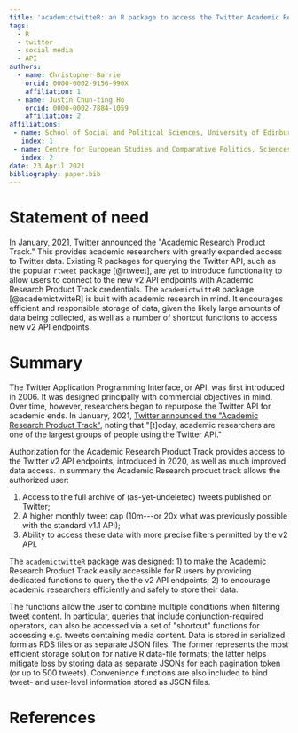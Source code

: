 ```yaml
---
title: 'academictwitteR: an R package to access the Twitter Academic Research Product Track v2 API endpoint'
tags:
  - R
  - twitter
  - social media
  - API
authors:
  - name: Christopher Barrie
    orcid: 0000-0002-9156-990X
    affiliation: 1
  - name: Justin Chun-ting Ho
    orcid: 0000-0002-7884-1059
    affiliation: 2
affiliations:
 - name: School of Social and Political Sciences, University of Edinburgh, Scotland, UK.
   index: 1
 - name: Centre for European Studies and Comparative Politics, Sciences Po, France.
   index: 2
date: 23 April 2021
bibliography: paper.bib
---
```



# Statement of need

In January, 2021, Twitter announced the "Academic Research Product Track." This provides academic researchers with greatly expanded access to Twitter data. Existing R packages for querying the Twitter API, such as the popular ``rtweet`` package [@rtweet], are yet to introduce functionality to allow users to connect to the new v2 API endpoints with Academic Research Product Track credentials. The ``academictwitteR`` package [@academictwitteR] is built with academic research in mind. It encourages efficient and responsible storage of data, given the likely large amounts of data being collected, as well as a number of shortcut functions to access new v2 API endpoints.

# Summary

The Twitter Application Programming Interface, or API, was first introduced in 2006. It was designed principally with commercial objectives in mind. Over time, however, researchers began to repurpose the Twitter API for academic ends. In January, 2021, [Twitter announced the "Academic Research Product Track"](https://blog.twitter.com/developer/en_us/topics/tools/2021/enabling-the-future-of-academic-research-with-the-twitter-api.html), noting that "[t]oday, academic researchers are one of the largest groups of people using the Twitter API."

Authorization for the Academic Research Product Track provides access to the Twitter v2 API endpoints, introduced in 2020, as well as much improved data access. In summary the Academic Research product track allows the authorized user:

1. Access to the full archive of (as-yet-undeleted) tweets published on Twitter;
2. A higher monthly tweet cap (10m---or 20x what was previously possible with the standard v1.1 API);
3. Ability to access these data with more precise filters permitted by the v2 API.

The ``academictwitteR`` package was designed: 1) to make the Academic Research Product Track easily accessible for R users by providing dedicated functions to query the the v2 API endpoints; 2) to encourage academic researchers efficiently and safely to store their data.

The functions allow the user to combine multiple conditions when filtering tweet content. In particular, queries that include conjunction-required operators, can also be accessed via a set of "shortcut" functions for accessing e.g. tweets containing media content. Data is stored in serialized form as RDS files or as separate JSON files. The former represents the most efficient storage solution for native R data-file formats; the latter helps mitigate loss by storing data as separate JSONs for each pagination token (or up to 500 tweets). Convenience functions are also included to bind tweet- and user-level information stored as JSON files.

# References


